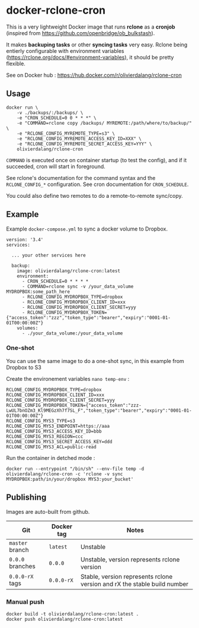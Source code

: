 # docker-rclone-cron

This is a very lightweight Docker image that runs **rclone** as
a **cronjob** (inspired from https://github.com/openbridge/ob_bulkstash).

It makes **backuping tasks** or other **syncing tasks** very easy.
Rclone being entierly configurable with environment variables
(https://rclone.org/docs/#environment-variables), it should be
pretty flexible.

See on Docker hub : https://hub.docker.com/r/olivierdalang/rclone-cron

## Usage

```
docker run \
    -v ./backups/:/backups/ \
    -e "CRON_SCHEDULE=0 0 * * *" \
    -e "COMMAND=rclone copy /backups/ MYREMOTE:/path/where/to/backup/" \
    -e "RCLONE_CONFIG_MYREMOTE_TYPE=s3" \
    -e "RCLONE_CONFIG_MYREMOTE_ACCESS_KEY_ID=XXX" \
    -e "RCLONE_CONFIG_MYREMOTE_SECRET_ACCESS_KEY=YYY" \
    olivierdalang/rclone-cron
```

`COMMAND` is executed once on container startup (to test the config), and if
it succeeded, cron will start in foreground.

See rclone's documentation for the command syntax and the `RCLONE_CONFIG_*`
configuration. See cron documentation for `CRON_SCHEDULE`.

You could also define two remotes to do a remote-to-remote sync/copy.

## Example

Example `docker-compose.yml` to sync a docker volume to Dropbox.

```
version: '3.4'
services:

  ... your other services here

  backup:
    image: olivierdalang/rclone-cron:latest
    environment:
      - CRON_SCHEDULE=0 * * * *
      - COMMAND=rclone sync -v /your_data_volume MYDROPBOX:some_path_here
      - RCLONE_CONFIG_MYDROPBOX_TYPE=dropbox
      - RCLONE_CONFIG_MYDROPBOX_CLIENT_ID=xxx
      - RCLONE_CONFIG_MYDROPBOX_CLIENT_SECRET=yyy
      - RCLONE_CONFIG_MYDROPBOX_TOKEN={"access_token":"zzz","token_type":"bearer","expiry":"0001-01-01T00:00:00Z"}
    volumes:
      - ./your_data_volume:/your_data_volume
```

### One-shot

You can use the same image to do a one-shot sync, in this example from Dropbox to S3

Create the environement variables `nano temp-env` :
```
RCLONE_CONFIG_MYDROPBOX_TYPE=dropbox
RCLONE_CONFIG_MYDROPBOX_CLIENT_ID=xxx
RCLONE_CONFIG_MYDROPBOX_CLIENT_SECRET=yyy
RCLONE_CONFIG_MYDROPBOX_TOKEN={"access_token":"zzz-LwUL7bnOZm3_Kl9MEGzXh7f7SL_F","token_type":"bearer","expiry":"0001-01-01T00:00:00Z"}
RCLONE_CONFIG_MYS3_TYPE=s3
RCLONE_CONFIG_MYS3_ENDPOINT=https://aaa
RCLONE_CONFIG_MYS3_ACCESS_KEY_ID=bbb
RCLONE_CONFIG_MYS3_REGION=ccc
RCLONE_CONFIG_MYS3_SECRET_ACCESS_KEY=ddd
RCLONE_CONFIG_MYS3_ACL=public-read
```

Run the container in detched mode :
```
docker run --entrypoint "/bin/sh" --env-file temp -d olivierdalang/rclone-cron -c 'rclone -v sync MYDROPBOX:path/in/your/dropbox MYS3:your_bucket'
```

## Publishing

Images are auto-built from github.


|Git              |Docker tag|Notes |
|-----------------|----------|------|
|`master` branch  |`latest`  |Unstable|
|`0.0.0` branches |`0.0.0`   |Unstable, version represents rclone version|
|`0.0.0-rX` tags  |`0.0.0-rX`|Stable, version represents rclone version and rX the stable build number|

### Manual push

```
docker build -t olivierdalang/rclone-cron:latest .
docker push olivierdalang/rclone-cron:latest
```